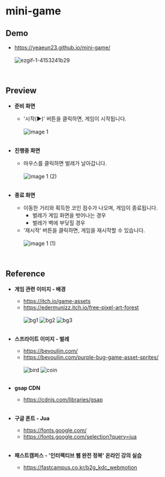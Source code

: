# mini-game

## Demo
* https://yeaeun23.github.io/mini-game/
<br/><br/>
![ezgif-1-4153241b29](https://github.com/user-attachments/assets/92f46527-c331-47a8-9081-1803ce702538)
<br/>

## Preview
* <b>준비 화면</b>
   * '시작(▶)' 버튼을 클릭하면, 게임이 시작됩니다.<br/><br/>
![image 1](https://github.com/user-attachments/assets/66172bb3-7206-4b2b-9886-6d5ba6c5b1e9)
<br/><br/>

* <b>진행중 화면</b>
   * 마우스를 클릭하면 벌레가 날아갑니다.<br/><br/>
    ![image 1 (2)](https://github.com/user-attachments/assets/7f8533b8-4d51-45f2-9403-cd9868de21e5)
<br/><br/>
   
* <b>종료 화면</b>
   * 이동한 거리와 획득한 코인 점수가 나오며, 게임이 종료됩니다.
      * 벌레가 게임 화면을 벗어나는 경우
      * 벌레가 벽에 부딪힐 경우
   * '재시작' 버튼을 클릭하면, 게임을 재시작할 수 있습니다.<br/><br/>
   ![image 1 (1)](https://github.com/user-attachments/assets/ce316463-576d-4bbc-aef8-4004b839f425)
<br/>

## Reference
* <b>게임 관련 이미지 - 배경</b>
    * https://itch.io/game-assets
    * https://edermunizz.itch.io/free-pixel-art-forest
    <br/><br/>
    ![bg1](https://github.com/user-attachments/assets/00a0a144-40b1-4aa8-bb27-19d765044351)
    ![bg2](https://github.com/user-attachments/assets/a8b2d88b-69ca-403c-a17b-993a33d198e5)
    ![bg3](https://github.com/user-attachments/assets/4897ea46-0e0e-4720-944d-5e80385a0869)
<br/><br/>

* <b>스프라이트 이미지 - 벌레</b>
   * https://bevouliin.com/
   * https://bevouliin.com/purple-bug-game-asset-sprites/
   <br/><br/>
   ![bird](https://github.com/user-attachments/assets/c9787b20-f570-4764-9f65-812d82e6d52b)
   ![coin](https://github.com/user-attachments/assets/e0690360-5eb4-44eb-9dad-5e23931d93f1)
<br/><br/>

* <b>gsap CDN</b>
    * https://cdnjs.com/libraries/gsap
<br/><br/>

* <b>구글 폰트 - Jua</b>
    * https://fonts.google.com/
    * https://fonts.google.com/selection?query=jua
<br/><br/>

* <b>패스트캠퍼스 - '인터랙티브 웹 완전 정복' 온라인 강의 실습</b>
    * https://fastcampus.co.kr/b2g_kdc_webmotion
<br/><br/>
